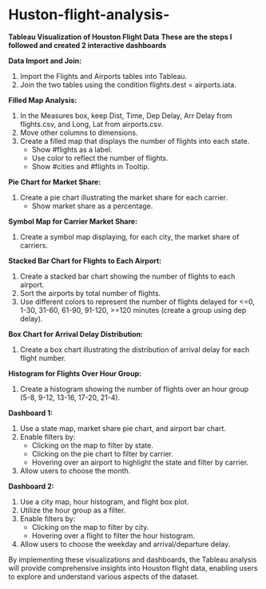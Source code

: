 # Huston-flight-analysis-
**Tableau Visualization of Houston Flight Data**
**These are the steps I followed and created 2 interactive dashboards**

**Data Import and Join:**
1. Import the Flights and Airports tables into Tableau.
2. Join the two tables using the condition flights.dest = airports.iata.

**Filled Map Analysis:**
1. In the Measures box, keep Dist, Time, Dep Delay, Arr Delay from flights.csv, and Long, Lat from airports.csv.
2. Move other columns to dimensions.
3. Create a filled map that displays the number of flights into each state.
   - Show #flights as a label.
   - Use color to reflect the number of flights.
   - Show #cities and #flights in Tooltip.

**Pie Chart for Market Share:**
1. Create a pie chart illustrating the market share for each carrier.
   - Show market share as a percentage.

**Symbol Map for Carrier Market Share:**
1. Create a symbol map displaying, for each city, the market share of carriers.

**Stacked Bar Chart for Flights to Each Airport:**
1. Create a stacked bar chart showing the number of flights to each airport.
2. Sort the airports by total number of flights.
3. Use different colors to represent the number of flights delayed for <=0, 1-30, 31-60, 61-90, 91-120, >=120 minutes (create a group using dep delay).

**Box Chart for Arrival Delay Distribution:**
1. Create a box chart illustrating the distribution of arrival delay for each flight number.

**Histogram for Flights Over Hour Group:**
1. Create a histogram showing the number of flights over an hour group (5-8, 9-12, 13-16, 17-20, 21-4).

**Dashboard 1:**
1. Use a state map, market share pie chart, and airport bar chart.
2. Enable filters by:
   - Clicking on the map to filter by state.
   - Clicking on the pie chart to filter by carrier.
   - Hovering over an airport to highlight the state and filter by carrier.
3. Allow users to choose the month.

**Dashboard 2:**
1. Use a city map, hour histogram, and flight box plot.
2. Utilize the hour group as a filter.
3. Enable filters by:
   - Clicking on the map to filter by city.
   - Hovering over a flight to filter the hour histogram.
4. Allow users to choose the weekday and arrival/departure delay.

By implementing these visualizations and dashboards, the Tableau analysis will provide comprehensive insights into Houston flight data, enabling users to explore and understand various aspects of the dataset.
